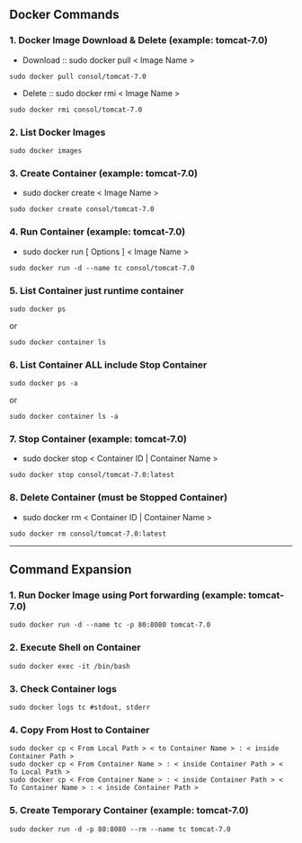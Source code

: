 ## Docker Commands

### 1. Docker Image Download & Delete (example: tomcat-7.0)
* Download :: sudo docker pull < Image Name >
```
sudo docker pull consol/tomcat-7.0
```
* Delete :: sudo docker rmi < Image Name >
```
sudo docker rmi consol/tomcat-7.0
```

### 2. List Docker Images
```
sudo docker images
```

### 3. Create Container (example: tomcat-7.0)
* sudo docker create < Image Name >
```
sudo docker create consol/tomcat-7.0
```

### 4. Run Container (example: tomcat-7.0)
* sudo docker run [ Options ] < Image Name >
```
sudo docker run -d --name tc consol/tomcat-7.0
```

### 5. List Container just runtime container
```
sudo docker ps
```
or
```
sudo docker container ls
```

### 6. List Container ALL include Stop Container
```
sudo docker ps -a
```
or
```
sudo docker container ls -a
```

### 7. Stop Container (example: tomcat-7.0)
* sudo docker stop < Container ID | Container Name >
```
sudo docker stop consol/tomcat-7.0:latest
```

### 8. Delete Container (must be Stopped Container)
* sudo docker rm < Container ID | Container Name >
```
sudo docker rm consol/tomcat-7.0:latest
```


---
## Command Expansion

### 1. Run Docker Image using Port forwarding (example: tomcat-7.0)
```
sudo docker run -d --name tc -p 80:8080 tomcat-7.0
```

### 2. Execute Shell on Container
```
sudo docker exec -it /bin/bash
```

### 3. Check Container logs
```
sudo docker logs tc #stdout, stderr
```

### 4. Copy From Host to Container
```
sudo docker cp < From Local Path > < to Container Name > : < inside Container Path >
sudo docker cp < From Container Name > : < inside Container Path > < To Local Path >
sudo docker cp < From Container Name > : < inside Container Path > < To Container Name > : < inside Container Path >
```

### 5. Create Temporary Container (example: tomcat-7.0)
```
sudo docker run -d -p 80:8080 --rm --name tc tomcat-7.0
```